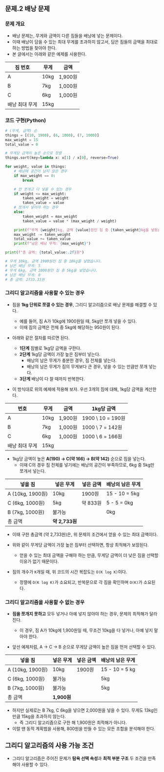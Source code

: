 ## 문제.2 배낭 문제

### 문제 개요
- 배낭 문제는, 무게와 금액이 다른 짐들을 배낭에 넣는 문제이다.
- 이때 배낭이 담을 수 있는 최대 무게를 초과하지 않고서, 담은 짐들의 금액을 최대로 하는 방법을 찾아야 한다.
- 본 글에서는 아래와 같은 예제를 사용한다.

| 짐 번호        | 무게 | 금액    |
| -------------- | ---- | ------- |
| A              | 10kg | 1,900원 |
| B              | 7kg  | 1,000원 |
| C              | 6kg  | 1,000원 |
| 배낭 최대 무게 | 15kg |


### 코드 구현(Python)

```python
# (무게, 금액) 순
things = [(10, 1900), (6, 1000), (7, 1000)]
max_weight = 15
total_value = 0

# 무게당 금액이 높은 순으로 정렬
things.sort(key=lambda x: x[1] / x[0], reverse=True)

for weight, value in things:
    # 배낭에 공간이 남지 않은 경우
    if max_weight == 0:
        break

    # 안 쪼개고 다 넣을 수 있는 경우
    if weight <= max_weight:
        taken_weight = weight
        taken_value = value
    # 쪼개서 넣어야 하는 경우
    else:
        taken_weight = max_weight
        taken_value = value * (max_weight / weight)

    print(f"무게 {weight}kg, 금액 {value}원인 짐 중 {taken_weight}kg을 넣었습니다.")
    max_weight -= taken_weight
    total_value += taken_value
    print(f"남은 배낭 무게: {max_weight}")

print(f"총 금액: {total_value:.2f}원")

# 무게 10kg, 금액 1900원인 짐 중 10kg을 넣었습니다.
# 남은 배낭 무게: 5
# 무게 6kg, 금액 1000원인 짐 중 5kg을 넣었습니다.
# 남은 배낭 무게: 0
# 총 금액: 2733.33원
```

### 그리디 알고리즘을 사용할 수 있는 경우

- 짐을 **1kg 단위로 쪼갤 수 있는 경우**, 그리디 알고리즘으로 배낭 문제를 해결할 수 있다.

  - 예를 들어, 짐 A가 10kg에 1900원일 때, 5kg만 쪼개 넣을 수 있다.
  - 이때 짐의 금액은 전체 중 5kg에 해당하는 950원이 된다.

- 아래와 같은 절차를 따르면 된다.
  - **1단계** 짐별로 1kg당 금액을 구한다.
  - **2단계** 1kg당 금액이 가장 높은 짐부터 넣는다.
    - 배낭의 남은 무게가 충분한 경우, 짐 전체를 넣는다.
    - 배낭의 남은 무게가 짐의 무게보다 큰 경우, 넣을 수 있는 만큼만 쪼개 넣는다.
  - **3단계** 배낭이 다 찰 때까지 반복한다.
- 이 방식대로 위의 예제에 적용해 보자. 우선 3개의 짐에 대해, 1kg당 금액을 계산한다.

| 번호           | 무게 | 금액    | 1kg당 금액        |
| -------------- | ---- | ------- | ----------------- |
| A              | 10kg | 1,900원 | 1900 \ 10 = 190원 |
| B              | 7kg  | 1,000원 | 1000 \ 7 = 142원  |
| C              | 6kg  | 1,000원 | 1000 \ 6 = 166원  |
| 배낭 최대 무게 | 15kg |

- 1kg당 금액이 높은 **A(190) -> C(약 166) -> B(약 142)** 순으로 짐을 넣는다.
  - 이때 C의 경우 짐 전체를 넣기에는 배낭의 공간이 부족하므로, 6kg 중 5kg만 쪼개서 넣는다.

| 넣을 짐          | 넣은 무게      | 넣은 금액 | 배낭의 남은 무게 |
| ---------------- | -------------- | --------- | ---------------- |
| A (10kg, 1900원) | 10kg           | 1900원    | 15 - 10 = 5kg    |
| C (6kg, 1000원)  | 5kg            | 약 833원  | 5 - 5 = 0kg      |
| B (7kg, 1000원)  | 불가능         |           | 0kg              |
| 총 금액          | **약 2,733원** |

- 이때 구한 총금액 (약 2,733원)은, 위 문제의 조건에서 얻을 수 있는 최대 금액이다.
- 위와 같이 무게당 금액이 가장 높은 짐부터 선택하면, 항상 최적해가 보장된다.
  - 얻을 수 있는 최대 금액을 구해야 하는 만큼, 무게당 금액이 더 낮은 짐을 선택할 이유가 없기 때문이다.


- 짐의 개수가 `K`개일 때, 위 코드의 시간 복잡도는 `O(K log K)`이다.
  - 정렬에 `O(K log K)`가 소요되고, 반복문으로 각 짐을 확인하며 `O(K)`가 소요된다.


### 그리디 알고리즘을 사용할 수 없는 경우

- **짐을 쪼개지 못하고** 모두 넣거나 아예 넣지 않아야 하는 경우, 문제의 최적해가 달라진다.

  - 이 경우, 짐 A가 10kg에 1,900원일 때, 무조건 10kg을 다 넣거나, 아예 넣지 말아야 한다.

- 앞선 예제처럼, A -> C -> B 순으로 무게당 금액이 높은 짐을 먼저 선택할 수 있다.

| 넣을 짐          | 넣은 무게   | 넣은 금액 | 배낭의 남은 무게 |
| ---------------- | ----------- | --------- | ---------------- |
| A (10kg, 1900원) | 10kg        | 1900원    | 15 - 10 = 5 kg   |
| C (6kg, 1000원)  | 불가능      |           | 5kg              |
| B (7kg, 1000원)  | 불가능      |           | 5kg              |
| 총 금액          | **1,900원** |

- 하지만 실제로는 B 7kg, C 6kg을 넣으면 2,000원을 넣을 수 있다. 무게도 13kg인 만큼 15kg을 초과하지 않는다.
  - 즉 그리디 알고리즘으로 구한 해 1,900원은 최적해가 아니다.
- 이럴 땐 동적 계획법을 사용해, 800원을 만들 수 있는 모든 조합을 분석해야 한다.

## 그리디 알고리즘의 사용 가능 조건

- 그리디 알고리즘은 주어진 문제가 **탐욕 선택 속성**과 **최적 부분 구조** 두 조건을 만족해야 사용할 수 있다.

